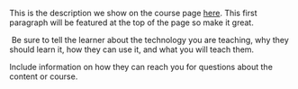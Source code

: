 This is the description we show on the course page [here](https://lab.github.com/hollyabonnel/toddlerguidesforexplorationfundamentals). This first paragraph will be featured at the top of the page so make it great.
​

​
Be sure to tell the learner about the technology you are teaching, why they should learn it, how they can use it, and what you will teach them.
​


Include information on how they can reach you for questions about the content or course. 